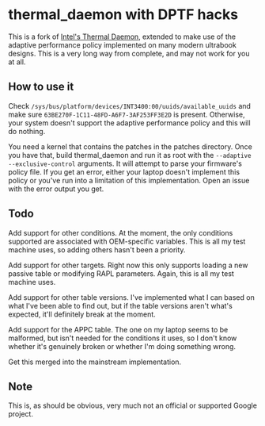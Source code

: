 thermal_daemon with DPTF hacks
==============================

This is a fork of [Intel's Thermal Daemon](https://github.com/intel/thermal_daemon), extended to make use of the adaptive performance policy implemented on many modern ultrabook designs. This is a very long way from complete, and may not work for you at all.

How to use it
-------------

Check ``/sys/bus/platform/devices/INT3400:00/uuids/available_uuids`` and make sure ``63BE270F-1C11-48FD-A6F7-3AF253FF3E2D`` is present. Otherwise, your system doesn't support the adaptive performance policy and this will do nothing.

You need a kernel that contains the patches in the patches directory. Once you have that, build thermal_daemon and run it as root with the ``--adaptive --exclusive-control`` arguments. It will attempt to parse your firmware's policy file. If you get an error, either your laptop doesn't implement this policy or you've run into a limitation of this implementation. Open an issue with the error output you get.

Todo
----

Add support for other conditions. At the moment, the only conditions supported are associated with OEM-specific variables. This is all my test machine uses, so adding others hasn't been a priority.

Add support for other targets. Right now this only supports loading a new passive table or modifying RAPL parameters. Again, this is all my test machine uses.

Add support for other table versions. I've implemented what I can based on what I've been able to find out, but if the table versions aren't what's expected, it'll definitely break at the moment.

Add support for the APPC table. The one on my laptop seems to be malformed, but isn't needed for the conditions it uses, so I don't know whether it's genuinely broken or whether I'm doing something wrong.

Get this merged into the mainstream implementation.

Note
----

This is, as should be obvious, very much not an official or supported Google project.